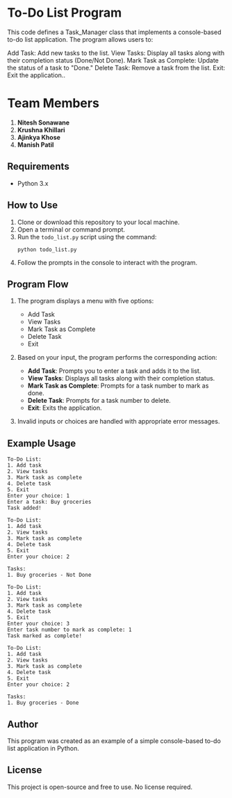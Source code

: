 # To-Do List Program

This code defines a Task_Manager class that implements a console-based to-do list application. The program allows users to:

Add Task: Add new tasks to the list.
View Tasks: Display all tasks along with their completion status (Done/Not Done).
Mark Task as Complete: Update the status of a task to "Done."
Delete Task: Remove a task from the list.
Exit: Exit the application..


# Team Members
1) **Nitesh Sonawane**
2) **Krushna Khillari**
3) **Ajinkya Khose**
4) **Manish Patil**


## Requirements

- Python 3.x

## How to Use

1. Clone or download this repository to your local machine.
2. Open a terminal or command prompt.
3. Run the `todo_list.py` script using the command:
   ```
   python todo_list.py
   ```
4. Follow the prompts in the console to interact with the program.

## Program Flow

1. The program displays a menu with five options:
    - Add Task
    - View Tasks
    - Mark Task as Complete
    - Delete Task
    - Exit

2. Based on your input, the program performs the corresponding action:
    - **Add Task**: Prompts you to enter a task and adds it to the list.
    - **View Tasks**: Displays all tasks along with their completion status.
    - **Mark Task as Complete**: Prompts for a task number to mark as done.
    - **Delete Task**: Prompts for a task number to delete.
    - **Exit**: Exits the application.

3. Invalid inputs or choices are handled with appropriate error messages.

## Example Usage

```text
To-Do List:
1. Add task
2. View tasks
3. Mark task as complete
4. Delete task
5. Exit
Enter your choice: 1
Enter a task: Buy groceries
Task added!

To-Do List:
1. Add task
2. View tasks
3. Mark task as complete
4. Delete task
5. Exit
Enter your choice: 2

Tasks:
1. Buy groceries - Not Done

To-Do List:
1. Add task
2. View tasks
3. Mark task as complete
4. Delete task
5. Exit
Enter your choice: 3
Enter task number to mark as complete: 1
Task marked as complete!

To-Do List:
1. Add task
2. View tasks
3. Mark task as complete
4. Delete task
5. Exit
Enter your choice: 2

Tasks:
1. Buy groceries - Done
```

## Author
This program was created as an example of a simple console-based to-do list application in Python.

## License
This project is open-source and free to use. No license required.
